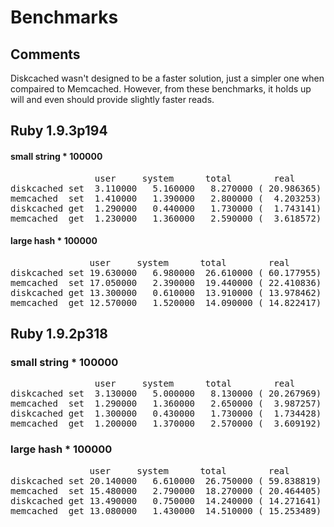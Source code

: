 # Benchmarks

## Comments

Diskcached wasn't designed to be a faster solution, just a simpler
one when compaired to Memcached. However, from these benchmarks,
it holds up will and even should provide slightly faster reads.

## Ruby 1.9.3p194
 
#### small string * 100000
<pre>
                user     system      total        real
diskcached set  3.110000   5.160000   8.270000 ( 20.986365)
memcached  set  1.410000   1.390000   2.800000 (  4.203253)
diskcached get  1.290000   0.440000   1.730000 (  1.743141)
memcached  get  1.230000   1.360000   2.590000 (  3.618572)
</pre> 
 
#### large hash * 100000
<pre>
               user     system      total        real
diskcached set 19.630000   6.980000  26.610000 ( 60.177955)
memcached  set 17.050000   2.390000  19.440000 ( 22.410836)
diskcached get 13.300000   0.610000  13.910000 ( 13.978462)
memcached  get 12.570000   1.520000  14.090000 ( 14.822417)
</pre>

## Ruby 1.9.2p318
 
### small string * 100000
<pre>
                user     system      total        real
diskcached set  3.130000   5.000000   8.130000 ( 20.267969)
memcached  set  1.290000   1.360000   2.650000 (  3.987257)
diskcached get  1.300000   0.430000   1.730000 (  1.734428)
memcached  get  1.200000   1.370000   2.570000 (  3.609192)
</pre> 
 
### large hash * 100000
<pre>
               user     system      total        real
diskcached set 20.140000   6.610000  26.750000 ( 59.838819)
memcached  set 15.480000   2.790000  18.270000 ( 20.464405)
diskcached get 13.490000   0.750000  14.240000 ( 14.271641)
memcached  get 13.080000   1.430000  14.510000 ( 15.253489)
</pre>



